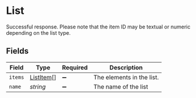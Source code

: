 # List

Successful response. Please note that the item ID may be textual or numeric depending on the list type.


## Fields

| Field                                         | Type                                          | Required                                      | Description                                   |
| --------------------------------------------- | --------------------------------------------- | --------------------------------------------- | --------------------------------------------- |
| `items`                                       | [ListItem](../../models/shared/listitem.md)[] | :heavy_minus_sign:                            | The elements in the list.                     |
| `name`                                        | *string*                                      | :heavy_minus_sign:                            | The name of the list                          |